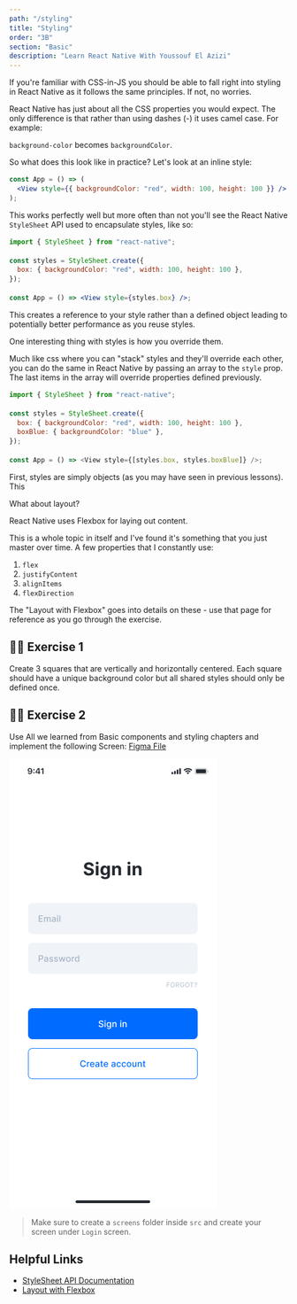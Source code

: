 ```yaml
---
path: "/styling"
title: "Styling"
order: "3B"
section: "Basic"
description: "Learn React Native With Youssouf El Azizi"
---
```


If you're familiar with CSS-in-JS you should be able to fall right into styling in React Native as it follows the same principles. If not, no worries.

React Native has just about all the CSS properties you would expect. The only difference is that rather than using dashes (-) it uses camel case. For example:

`background-color` becomes `backgroundColor`.

So what does this look like in practice? Let's look at an inline style:

```jsx
const App = () => (
  <View style={{ backgroundColor: "red", width: 100, height: 100 }} />
);
```

This works perfectly well but more often than not you'll see the React Native `StyleSheet` API used to encapsulate styles, like so:

```jsx
import { StyleSheet } from "react-native";

const styles = StyleSheet.create({
  box: { backgroundColor: "red", width: 100, height: 100 },
});

const App = () => <View style={styles.box} />;
```

This creates a reference to your style rather than a defined object leading to potentially better performance as you reuse styles.

One interesting thing with styles is how you override them.

Much like css where you can "stack" styles and they'll override each other, you can do the same in React Native by passing an array to the `style` prop. The last items in the array will override properties defined previously.

```js
import { StyleSheet } from "react-native";

const styles = StyleSheet.create({
  box: { backgroundColor: "red", width: 100, height: 100 },
  boxBlue: { backgroundColor: "blue" },
});

const App = () => <View style={[styles.box, styles.boxBlue]} />;
```

First, styles are simply objects (as you may have seen in previous lessons). This

What about layout?

React Native uses Flexbox for laying out content.

This is a whole topic in itself and I've found it's something that you just master over time. A few properties that I constantly use:

1. `flex`
2. `justifyContent`
3. `alignItems`
4. `flexDirection`

The "Layout with Flexbox" goes into details on these - use that page for reference as you go through the exercise.

## 🧑‍💻 Exercise 1

Create 3 squares that are vertically and horizontally centered. Each square should have a unique background color but all shared styles should only be defined once.

## 🧑‍💻 Exercise 2

Use All we learned from Basic components and styling chapters and implement the following Screen: [Figma File ](https://www.figma.com/file/bu3I2wAKP3s59tMO3Z2JWk/Tasker?node-id=20510%3A681)

![sing-in Screen](./images/sign-in-screen.jpg)

> Make sure to create a `screens` folder inside `src` and create your screen under `Login` screen.

## Helpful Links

- [StyleSheet API Documentation](https://reactnative.dev/docs/stylesheet)
- [Layout with Flexbox](https://reactnative.dev/docs/flexbox)
